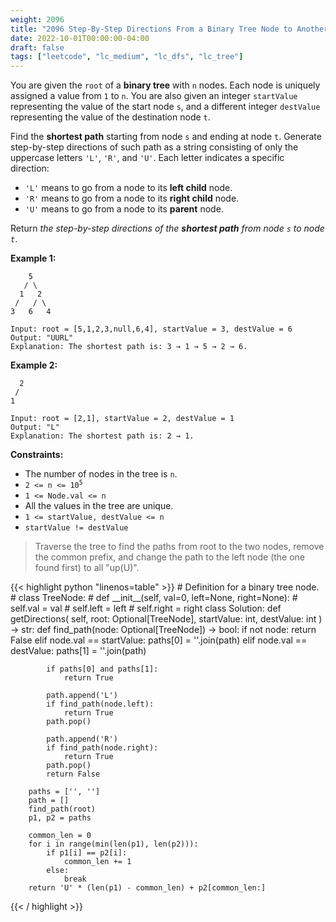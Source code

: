 ```yaml
---
weight: 2096
title: "2096 Step-By-Step Directions From a Binary Tree Node to Another"
date: 2022-10-01T00:00:00-04:00
draft: false
tags: ["leetcode", "lc_medium", "lc_dfs", "lc_tree"]
---
```


You are given the `root` of a **binary tree** with `n` nodes. Each node is uniquely assigned a value from `1` to `n`. You are also given an integer `startValue` representing the value of the start node `s`, and a different integer `destValue` representing the value of the destination node `t`.

Find the **shortest path** starting from node `s` and ending at node `t`. Generate step-by-step directions of such path as a string consisting of only the uppercase letters `'L'`, `'R'`, and `'U'`. Each letter indicates a specific direction:
- `'L'` means to go from a node to its **left child** node.
- `'R'` means to go from a node to its **right child** node.
- `'U'` means to go from a node to its **parent** node.

Return _the step-by-step directions of the **shortest path** from node `s` to node `t`_.

**Example 1:**
```
    5
   / \
  1   2
 /   / \
3   6   4

Input: root = [5,1,2,3,null,6,4], startValue = 3, destValue = 6
Output: "UURL"
Explanation: The shortest path is: 3 → 1 → 5 → 2 → 6.
```
**Example 2:**
```
  2
 /
1

Input: root = [2,1], startValue = 2, destValue = 1
Output: "L"
Explanation: The shortest path is: 2 → 1.
```

**Constraints:**
- The number of nodes in the tree is `n`.
- <code>2 <= n <= 10<sup>5</sup></code>
- `1 <= Node.val <= n`
- All the values in the tree are unique.
- `1 <= startValue, destValue <= n`
- `startValue != destValue`

> Traverse the tree to find the paths from root to the two nodes, remove the common prefix, and change the path to the left node (the one found first) to all "up(U)".

<div class="tabs"></div>
<div class="tab-content">
<div id="python" class="lang">
{{< highlight python "linenos=table" >}}
# Definition for a binary tree node.
# class TreeNode:
#     def __init__(self, val=0, left=None, right=None):
#         self.val = val
#         self.left = left
#         self.right = right
class Solution:
    def getDirections(
        self,
        root: Optional[TreeNode],
        startValue: int,
        destValue: int
    ) -> str:
        def find_path(node: Optional[TreeNode]) -> bool:
            if not node:
                return False
            elif node.val == startValue:
                paths[0] = ''.join(path)
            elif node.val == destValue:
                paths[1] = ''.join(path)

            if paths[0] and paths[1]:
                return True

            path.append('L')
            if find_path(node.left):
                return True
            path.pop()
            
            path.append('R')
            if find_path(node.right):
                return True
            path.pop()
            return False

        paths = ['', '']
        path = []
        find_path(root)
        p1, p2 = paths

        common_len = 0
        for i in range(min(len(p1), len(p2))):
            if p1[i] == p2[i]:
                common_len += 1
            else:
                break
        return 'U' * (len(p1) - common_len) + p2[common_len:]
{{< / highlight >}}
</div>
</div>
